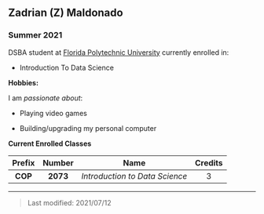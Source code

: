 ## Zadrian (Z) Maldonado

### Summer 2021  

DSBA student at [Florida Polytechnic University](https://www.floridapoly.edu) currently enrolled in: 

- Introduction To Data Science

**Hobbies:**

I am _passionate about_: 

- Playing video games  

- Building/upgrading my personal computer

**Current Enrolled Classes**

| Prefix | Number | Name                         | Credits |
|:------:|:------:|:----------------------------:|:-------:|
| **COP**|**2073**|_Introduction to Data Science_|    3    |



***

> Last modified: 2021/07/12
